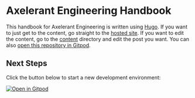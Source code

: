 # Axelerant Engineering Handbook

This handbook for Axelerant Engineering is written using [Hugo](https://gohugo.io/getting-started/quick-start/). If you want to just get to the content, go straight to the [hosted site](https://axelerant.github.io/engg-handbook). If you want to edit the content, go to the [content](content/) directory and edit the post you want. You can also [open this repository in Gitpod](https://gitpod.io/#https://github.com/axelerant/engg-handbook).

## Next Steps

Click the button below to start a new development environment:

[![Open in Gitpod](https://gitpod.io/button/open-in-gitpod.svg)](https://gitpod.io/#https://github.com/axelerant/engg-handbook)
